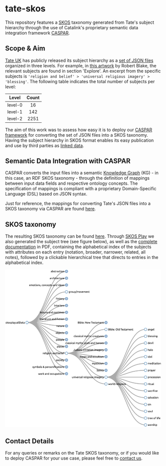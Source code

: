 # tate-skos
This repository features a [SKOS](https://www.w3.org/2004/02/skos/) taxonomy generated from Tate's subject hierarchy through the use of Catalink's proprietary semantic data integration framework [CASPAR](https://caspar.catalink.eu/). 


## Scope & Aim
[Tate UK](https://www.tate.org.uk/) has publicly released its subject hierarchy as a [set of JSON files](https://github.com/tategallery/collection/tree/master/processed/subjects) organized in three levels. For example, in [this artwork](http://www.tate.org.uk/art/artworks/blake-a-figure-bowing-before-a-seated-old-man-with-his-arm-outstretched-in-benediction-a00001) by Robert Blake, the relevant subjects are found in section 'Explore'. An excerpt from the specific subjects is `'religion and belief' > 'universal religious imagery' > 'blessing'`. The following table indicates the total number of subjects per level:

|  Level  | Count |
|:-------:|:-----:|
| level-0 |   16  |
| level-1 |  142  |
| level-2 |  2251 |

The aim of this work was to assess how easy it is to deploy our [CASPAR framework](https://caspar.catalink.eu/) for converting the set of JSON files into a SKOS taxonomy. Having the subject hierarchy in SKOS format enables its easy publication and use by third parties as [linked data](https://en.wikipedia.org/wiki/Linked_data).


## Semantic Data Integration with CASPAR
CASPAR converts the input files into a semantic [Knowledge Graph](https://en.wikipedia.org/wiki/Knowledge_graph) (KG) - in this case, an RDF SKOS taxonomy - through the definition of mappings between input data fields and respective ontology concepts. The specification of mappings is compliant with a proprietary Domain-Specific Language (DSL) based on JSON syntax.

Just for reference, the mappings for converting Tate's JSON files into a SKOS taxonomy via CASPAR are found [here](resources/mappings).


## SKOS taxonomy
The resulting SKOS taxonomy can be found [here](). Through [SKOS Play](https://skos-play.sparna.fr/play/) we also generated the subject tree (see figure below), as well as the [complete documentation](resources/documentation/tate-skos-documentation.pdf) in PDF, containing the alphabetical index of the subjects with attributes on each entry (notation, broader, narrower, related, all notes), followed by a clickable hierarchical tree that directs to entries in the alphabetical index.

![tate-skos-play.png](resources/figures/tate-skos-play.png)


## Contact Details
For any queries or remarks on the Tate SKOS taxonomy, or if you would like to deploy CASPAR for your use case, please feel free to [contact us](mailto:caspar@catalink.eu?subject=Tate%20SKOS).
